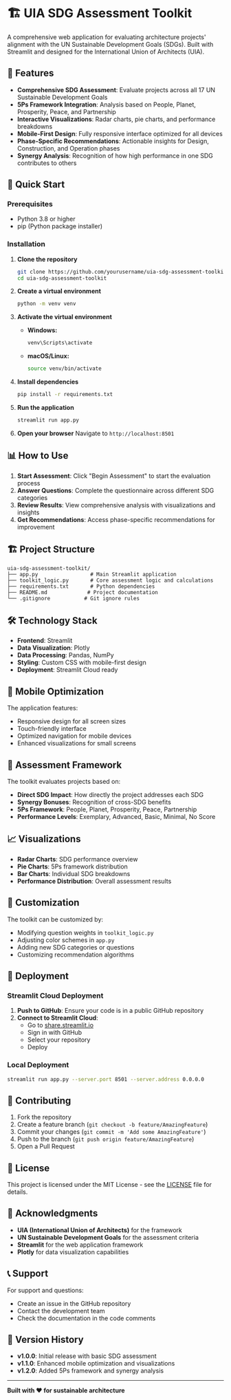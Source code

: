 # 🏗️ UIA SDG Assessment Toolkit

A comprehensive web application for evaluating architecture projects' alignment with the UN Sustainable Development Goals (SDGs). Built with Streamlit and designed for the International Union of Architects (UIA).

## 🌟 Features

- **Comprehensive SDG Assessment**: Evaluate projects across all 17 UN Sustainable Development Goals
- **5Ps Framework Integration**: Analysis based on People, Planet, Prosperity, Peace, and Partnership
- **Interactive Visualizations**: Radar charts, pie charts, and performance breakdowns
- **Mobile-First Design**: Fully responsive interface optimized for all devices
- **Phase-Specific Recommendations**: Actionable insights for Design, Construction, and Operation phases
- **Synergy Analysis**: Recognition of how high performance in one SDG contributes to others

## 🚀 Quick Start

### Prerequisites
- Python 3.8 or higher
- pip (Python package installer)

### Installation

1. **Clone the repository**
   ```bash
   git clone https://github.com/yourusername/uia-sdg-assessment-toolkit.git
   cd uia-sdg-assessment-toolkit
   ```

2. **Create a virtual environment**
   ```bash
   python -m venv venv
   ```

3. **Activate the virtual environment**
   - **Windows:**
     ```bash
     venv\Scripts\activate
     ```
   - **macOS/Linux:**
     ```bash
     source venv/bin/activate
     ```

4. **Install dependencies**
   ```bash
   pip install -r requirements.txt
   ```

5. **Run the application**
   ```bash
   streamlit run app.py
   ```

6. **Open your browser**
   Navigate to `http://localhost:8501`

## 📊 How to Use

1. **Start Assessment**: Click "Begin Assessment" to start the evaluation process
2. **Answer Questions**: Complete the questionnaire across different SDG categories
3. **Review Results**: View comprehensive analysis with visualizations and insights
4. **Get Recommendations**: Access phase-specific recommendations for improvement

## 🏗️ Project Structure

```
uia-sdg-assessment-toolkit/
├── app.py                 # Main Streamlit application
├── toolkit_logic.py       # Core assessment logic and calculations
├── requirements.txt       # Python dependencies
├── README.md             # Project documentation
└── .gitignore           # Git ignore rules
```

## 🛠️ Technology Stack

- **Frontend**: Streamlit
- **Data Visualization**: Plotly
- **Data Processing**: Pandas, NumPy
- **Styling**: Custom CSS with mobile-first design
- **Deployment**: Streamlit Cloud ready

## 📱 Mobile Optimization

The application features:
- Responsive design for all screen sizes
- Touch-friendly interface
- Optimized navigation for mobile devices
- Enhanced visualizations for small screens

## 🎯 Assessment Framework

The toolkit evaluates projects based on:
- **Direct SDG Impact**: How directly the project addresses each SDG
- **Synergy Bonuses**: Recognition of cross-SDG benefits
- **5Ps Framework**: People, Planet, Prosperity, Peace, Partnership
- **Performance Levels**: Exemplary, Advanced, Basic, Minimal, No Score

## 📈 Visualizations

- **Radar Charts**: SDG performance overview
- **Pie Charts**: 5Ps framework distribution
- **Bar Charts**: Individual SDG breakdowns
- **Performance Distribution**: Overall assessment results

## 🔧 Customization

The toolkit can be customized by:
- Modifying question weights in `toolkit_logic.py`
- Adjusting color schemes in `app.py`
- Adding new SDG categories or questions
- Customizing recommendation algorithms

## 🚀 Deployment

### Streamlit Cloud Deployment

1. **Push to GitHub**: Ensure your code is in a public GitHub repository
2. **Connect to Streamlit Cloud**: 
   - Go to [share.streamlit.io](https://share.streamlit.io)
   - Sign in with GitHub
   - Select your repository
   - Deploy

### Local Deployment

```bash
streamlit run app.py --server.port 8501 --server.address 0.0.0.0
```

## 🤝 Contributing

1. Fork the repository
2. Create a feature branch (`git checkout -b feature/AmazingFeature`)
3. Commit your changes (`git commit -m 'Add some AmazingFeature'`)
4. Push to the branch (`git push origin feature/AmazingFeature`)
5. Open a Pull Request

## 📄 License

This project is licensed under the MIT License - see the [LICENSE](LICENSE) file for details.

## 🙏 Acknowledgments

- **UIA (International Union of Architects)** for the framework
- **UN Sustainable Development Goals** for the assessment criteria
- **Streamlit** for the web application framework
- **Plotly** for data visualization capabilities

## 📞 Support

For support and questions:
- Create an issue in the GitHub repository
- Contact the development team
- Check the documentation in the code comments

## 🔄 Version History

- **v1.0.0**: Initial release with basic SDG assessment
- **v1.1.0**: Enhanced mobile optimization and visualizations
- **v1.2.0**: Added 5Ps framework and synergy analysis

---

**Built with ❤️ for sustainable architecture** 